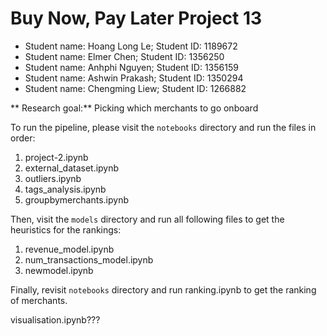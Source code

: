 # Buy Now, Pay Later Project 13
- Student name: Hoang Long Le; Student ID: 1189672
- Student name: Elmer Chen; Student ID: 1356250
- Student name: Anhphi Nguyen; Student ID: 1356159
- Student name:  Ashwin Prakash; Student ID: 1350294
- Student name:  Chengming Liew; Student ID: 1266882

** Research goal:** Picking which merchants to go onboard

To run the pipeline, please visit the `notebooks` directory and run the files in order:
1. project-2.ipynb
2. external_dataset.ipynb
3. outliers.ipynb
4. tags_analysis.ipynb
5. groupbymerchants.ipynb

Then, visit the `models` directory and run all following files to get the heuristics for the rankings:
1. revenue_model.ipynb
2. num_transactions_model.ipynb
3. newmodel.ipynb

Finally, revisit `notebooks` directory and run ranking.ipynb to get the ranking of merchants.

visualisation.ipynb???